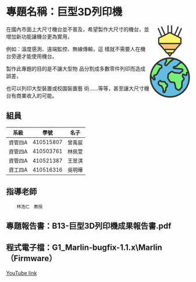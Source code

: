 # 專題名稱：巨型3D列印機

<img align="right" width=110 src="Photo/LOGO(彩色).png"/>

在國內市面上大尺寸機台並不普及，希望製作大尺寸的機台，並增加新功能讓機台更為實用，<br>

例如：溫度感測、遠端監控、無線傳輸，這 樣就不需要人在機台旁邊才能使用機台。<br>

製作此專題的目的是不讓大型物 品分割成多數零件列印而造成誤差，<br>

也可以列印大型裝置或校園裝置藝 術……等等，甚至讓大尺寸機台有商業收入的可能。 

## 組員
系級|學號|名子
--------|---|-------
資管四A|410515807|曾禹宸
資管四A|410503761|林佩萱
資管四A|410521387|王昱淇
資工四A|410516316|吳明曄
        
## 指導老師
        林浩仁　教授
        
## 專題報告書：B13-巨型3D列印機成果報告書.pdf


## 程式電子檔：G1_Marlin-bugfix-1.1.x\Marlin　（Firmware）


[YouTube link](https://youtu.be/ePHhrAAkC1s)


